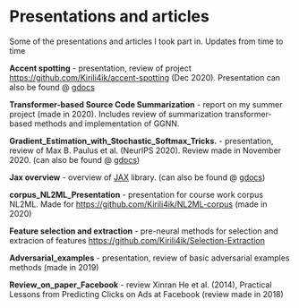 # Presentations and articles
Some of the presentations and articles I took part in. Updates from time to time

**Accent spotting** - presentation, review of project https://github.com/Kirili4ik/accent-spotting (Dec 2020). Presentation can also be found @ [gdocs](https://docs.google.com/presentation/d/1QThL0YQj2-aS9y_ItJT3e31NrB6PkJjs6zM5U0CRFqE)

**Transformer-based Source Code Summarization** - report on my summer project (made in 2020). Includes review of summarization transformer-based methods and implementation of GGNN.

**Gradient_Estimation_with_Stochastic_Softmax_Tricks.** - presentation, review of Max B. Paulus et al. (NeurIPS 2020). Review made in November 2020. (can also be found @ [gdocs](https://docs.google.com/presentation/d/1gzHozlgx29T2TuRNUW0wILBfrP63gY7wNCV2su6-pHA))

**Jax overview** - overview of [JAX](https://github.com/google/jax) library. (can also be found @ [gdocs](https://docs.google.com/presentation/d/1Fd3Ih8AGQnQwHsvZhuoEmUDdynKRN8eO5qsFHC7zu3g/edit?usp=sharing))

**corpus_NL2ML_Presentation** - presentation for course work corpus NL2ML. Made for https://github.com/Kirili4ik/NL2ML-corpus (made in 2020) 

**Feature selection and extraction** - pre-neural methods for selection and extracion of features https://github.com/Kirili4ik/Selection-Extraction

**Adversarial_examples** - presentation, review of basic adversarial examples methods (made in 2019)

**Review_on_paper_Facebook** - review Xinran He et al. (2014), Practical Lessons from Predicting Clicks on Ads at Facebook (review made in 2018)

